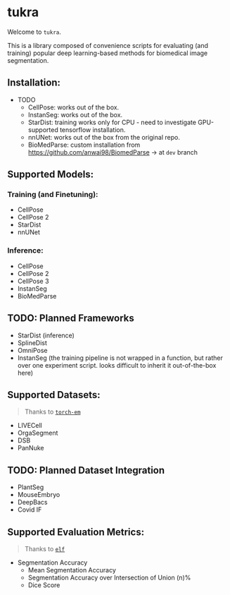 # tukra

Welcome to `tukra`.

This is a library composed of convenience scripts for evaluating (and training) popular deep learning-based methods for biomedical image segmentation.

## Installation:
- TODO
    - CellPose: works out of the box.
    - InstanSeg: works out of the box.
    - StarDist: training works only for CPU - need to investigate GPU-supported tensorflow installation.
    - nnUNet: works out of the box from the original repo.
    - BioMedParse: custom installation from https://github.com/anwai98/BiomedParse -> at `dev` branch

## Supported Models:

### Training (and Finetuning):
- CellPose
- CellPose 2
- StarDist
- nnUNet

### Inference:
- CellPose
- CellPose 2
- CellPose 3
- InstanSeg
- BioMedParse

## TODO: Planned Frameworks
- StarDist (inference)
- SplineDist
- OmniPose
- InstanSeg (the training pipeline is not wrapped in a function, but rather over one experiment script. looks difficult to inherit it out-of-the-box here)

## Supported Datasets:
> Thanks to <a href="https://github.com/constantinpape/torch-em">`torch-em`</a>
- LIVECell
- OrgaSegment
- DSB
- PanNuke

## TODO: Planned Dataset Integration
- PlantSeg
- MouseEmbryo
- DeepBacs
- Covid IF

## Supported Evaluation Metrics:
> Thanks to <a href="">`elf`</a>
- Segmentation Accuracy
    - Mean Segmentation Accuracy
    - Segmentation Accuracy over Intersection of Union (n)%
    - Dice Score

